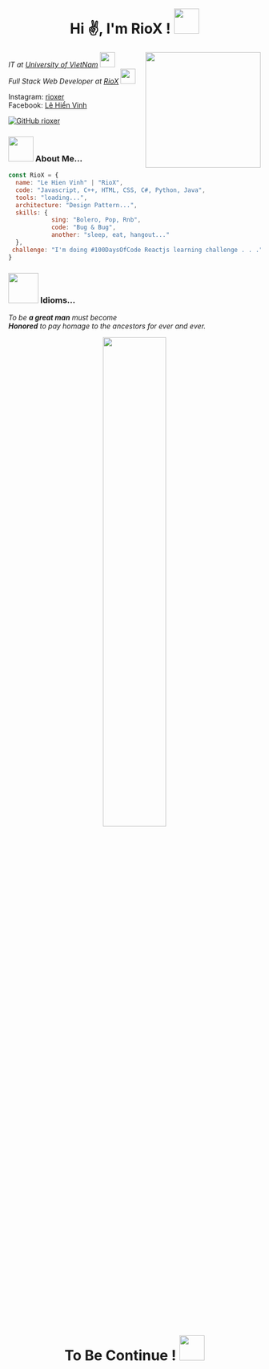 <h1 align="center"> Hi ✌, I'm RioX ! <img src="https://media.giphy.com/media/mGcNjsfWAjY5AEZNw6/giphy.gif" width="50"></h1>

<img align='right' src="https://media.giphy.com/media/VkJ7okLnPBTy0/giphy.gif" width="230">
<p><em>IT at <a href="https://ou.edu.vn/">University of VietNam</a> <img src="https://media.giphy.com/media/fYSnHlufseco8Fh93Z/giphy.gif" width="30">
</br>
Full Stack Web Developer at <a href="https://facebook.com/rioxer.dev">RioX</a> <img src="https://media.giphy.com/media/WUlplcMpOCEmTGBtBW/giphy.gif" width="30"> 
</em></p>

Instagram: [rioxer](https://www.instagram.com/rioxer.dev/) <br>
Facebook: [Lê Hiển Vinh](https://facebook.com/rioxer.dev) <br>

[![GitHub rioxer](https://img.shields.io/github/followers/thaiane?label=follow&style=social)](https://github.com/rioxer)

### <img src="https://media.giphy.com/media/VgCDAzcKvsR6OM0uWg/giphy.gif" width="50"> About Me...  

```javascript
const RioX = {
  name: "Le Hien Vinh" | "RioX",
  code: "Javascript, C++, HTML, CSS, C#, Python, Java",
  tools: "loading...",
  architecture: "Design Pattern...",
  skills: {
            sing: "Bolero, Pop, Rnb",
            code: "Bug & Bug",
            another: "sleep, eat, hangout..."
  },
 challenge: "I'm doing #100DaysOfCode Reactjs learning challenge . . ."
}
```

### <img src="https://media.giphy.com/media/11bkg7uuZJRtza/giphy.gif" width="60"> Idioms...
<em>To be <strong>a great man</strong> must become
<br><strong>Honored</strong> to pay homage to the ancestors for ever and ever.</em>

<p align="center">
<img style="margin: 0 auto;" src="https://pbs.twimg.com/media/FYXzsAoUEAEsqje?format=jpg&name=4096x4096" width="50%">
</p>

<h1 align="center"> To Be Continue ! <img src="https://media.giphy.com/media/mGcNjsfWAjY5AEZNw6/giphy.gif" width="50"> </h1>
